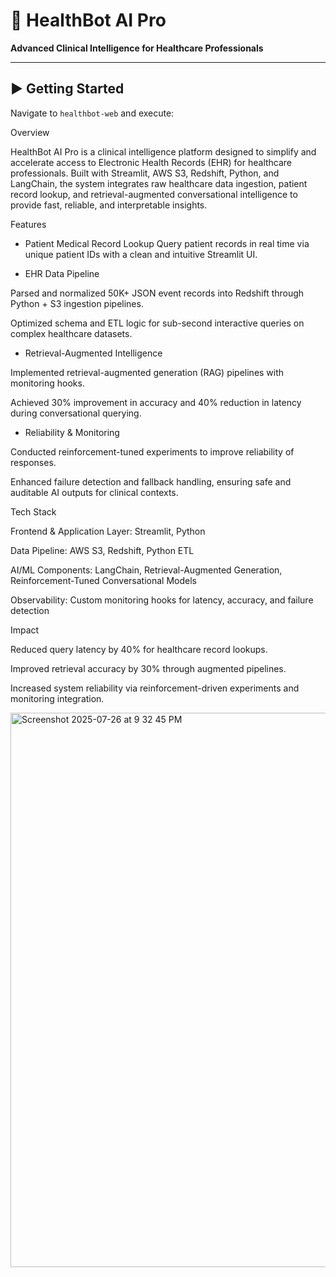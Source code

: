 # 🧠 HealthBot AI Pro  
**Advanced Clinical Intelligence for Healthcare Professionals**

---

## ▶️ Getting Started  

Navigate to `healthbot-web` and execute:  


Overview

HealthBot AI Pro is a clinical intelligence platform designed to simplify and accelerate access to Electronic Health Records (EHR) for healthcare professionals. Built with Streamlit, AWS S3, Redshift, Python, and LangChain, the system integrates raw healthcare data ingestion, patient record lookup, and retrieval-augmented conversational intelligence to provide fast, reliable, and interpretable insights.

Features

* Patient Medical Record Lookup
Query patient records in real time via unique patient IDs with a clean and intuitive Streamlit UI.

* EHR Data Pipeline

Parsed and normalized 50K+ JSON event records into Redshift through Python + S3 ingestion pipelines.

Optimized schema and ETL logic for sub-second interactive queries on complex healthcare datasets.

* Retrieval-Augmented Intelligence

Implemented retrieval-augmented generation (RAG) pipelines with monitoring hooks.

Achieved 30% improvement in accuracy and 40% reduction in latency during conversational querying.

* Reliability & Monitoring

Conducted reinforcement-tuned experiments to improve reliability of responses.

Enhanced failure detection and fallback handling, ensuring safe and auditable AI outputs for clinical contexts.


Tech Stack

Frontend & Application Layer: Streamlit, Python

Data Pipeline: AWS S3, Redshift, Python ETL

AI/ML Components: LangChain, Retrieval-Augmented Generation, Reinforcement-Tuned Conversational Models

Observability: Custom monitoring hooks for latency, accuracy, and failure detection


Impact

Reduced query latency by 40% for healthcare record lookups.

Improved retrieval accuracy by 30% through augmented pipelines.

Increased system reliability via reinforcement-driven experiments and monitoring integration.

<img width="1728" height="887" alt="Screenshot 2025-07-26 at 9 32 45 PM" src="https://github.com/user-attachments/assets/732042b0-5dec-494b-9aa7-df06d9ac32b3" />
